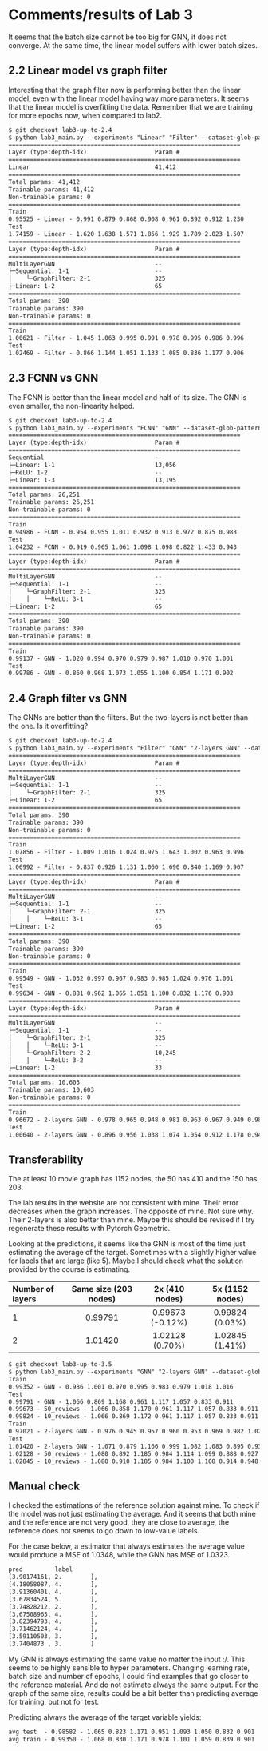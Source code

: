 # Comments/results of Lab 3

It seems that the batch size cannot be too big for GNN, it does not converge. At the same time, the linear model
suffers with lower batch sizes.

## 2.2 Linear model vs graph filter

Interesting that the graph filter now is performing better than the linear model, even with the linear model having way more parameters. It seems that the linear model is overfitting the data. Remember that we are training for more epochs now, when compared to lab2.

```txt
$ git checkout lab3-up-to-2.4
$ python lab3_main.py --experiments "Linear" "Filter" --dataset-glob-pattern "datasets/lab3_similarity_??.pt" --show-model-summary
=================================================================
Layer (type:depth-idx)                   Param #
=================================================================
Linear                                   41,412
=================================================================
Total params: 41,412
Trainable params: 41,412
Non-trainable params: 0
=================================================================
Train
0.95525 - Linear - 0.991 0.879 0.868 0.908 0.961 0.892 0.912 1.230
Test
1.74159 - Linear - 1.620 1.638 1.571 1.856 1.929 1.789 2.023 1.507
=================================================================
Layer (type:depth-idx)                   Param #
=================================================================
MultiLayerGNN                            --
├─Sequential: 1-1                        --
│    └─GraphFilter: 2-1                  325
├─Linear: 1-2                            65
=================================================================
Total params: 390
Trainable params: 390
Non-trainable params: 0
=================================================================
Train
1.00621 - Filter - 1.045 1.063 0.995 0.991 0.978 0.995 0.986 0.996
Test
1.02469 - Filter - 0.866 1.144 1.051 1.133 1.085 0.836 1.177 0.906
```

## 2.3 FCNN vs GNN

The FCNN is better than the linear model and half of its size. The GNN is even smaller, the non-linearity helped.

```txt
$ git checkout lab3-up-to-2.4
$ python lab3_main.py --experiments "FCNN" "GNN" --dataset-glob-pattern "datasets/lab3_similarity_??.pt" --show-model-summary
=================================================================
Layer (type:depth-idx)                   Param #
=================================================================
Sequential                               --
├─Linear: 1-1                            13,056
├─ReLU: 1-2                              --
├─Linear: 1-3                            13,195
=================================================================
Total params: 26,251
Trainable params: 26,251
Non-trainable params: 0
=================================================================
Train
0.94986 - FCNN - 0.954 0.955 1.011 0.932 0.913 0.972 0.875 0.988
Test
1.04232 - FCNN - 0.919 0.965 1.061 1.098 1.098 0.822 1.433 0.943
=================================================================
Layer (type:depth-idx)                   Param #
=================================================================
MultiLayerGNN                            --
├─Sequential: 1-1                        --
│    └─GraphFilter: 2-1                  325
│    │    └─ReLU: 3-1                    --
├─Linear: 1-2                            65
=================================================================
Total params: 390
Trainable params: 390
Non-trainable params: 0
=================================================================
Train
0.99137 - GNN - 1.020 0.994 0.970 0.979 0.987 1.010 0.970 1.001
Test
0.99786 - GNN - 0.860 0.968 1.073 1.055 1.100 0.854 1.171 0.902
```

## 2.4 Graph filter vs GNN

The GNNs are better than the filters. But the two-layers is not better than the one. Is it overfitting?

```txt
$ git checkout lab3-up-to-2.4
$ python lab3_main.py --experiments "Filter" "GNN" "2-layers GNN" --dataset-glob-pattern "datasets/lab3_similarity_??.pt" --show-model-summary
=================================================================
Layer (type:depth-idx)                   Param #
=================================================================
MultiLayerGNN                            --
├─Sequential: 1-1                        --
│    └─GraphFilter: 2-1                  325
├─Linear: 1-2                            65
=================================================================
Total params: 390
Trainable params: 390
Non-trainable params: 0
=================================================================
Train
1.07856 - Filter - 1.009 1.016 1.024 0.975 1.643 1.002 0.963 0.996
Test
1.06992 - Filter - 0.837 0.926 1.131 1.060 1.690 0.840 1.169 0.907
=================================================================
Layer (type:depth-idx)                   Param #
=================================================================
MultiLayerGNN                            --
├─Sequential: 1-1                        --
│    └─GraphFilter: 2-1                  325
│    │    └─ReLU: 3-1                    --
├─Linear: 1-2                            65
=================================================================
Total params: 390
Trainable params: 390
Non-trainable params: 0
=================================================================
Train
0.99549 - GNN - 1.032 0.997 0.967 0.983 0.985 1.024 0.976 1.001
Test
0.99634 - GNN - 0.881 0.962 1.065 1.051 1.100 0.832 1.176 0.903
=================================================================
Layer (type:depth-idx)                   Param #
=================================================================
MultiLayerGNN                            --
├─Sequential: 1-1                        --
│    └─GraphFilter: 2-1                  325
│    │    └─ReLU: 3-1                    --
│    └─GraphFilter: 2-2                  10,245
│    │    └─ReLU: 3-2                    --
├─Linear: 1-2                            33
=================================================================
Total params: 10,603
Trainable params: 10,603
Non-trainable params: 0
=================================================================
Train
0.96672 - 2-layers GNN - 0.978 0.965 0.948 0.981 0.963 0.967 0.949 0.984
Test
1.00640 - 2-layers GNN - 0.896 0.956 1.038 1.074 1.054 0.912 1.178 0.944
```

## Transferability

The at least 10 movie graph has 1152 nodes, the 50 has 410 and the 150 has 203.

The lab results in the website are not consistent with mine. Their error decreases when the graph increases. The
opposite of mine. Not sure why. Their 2-layers is also better than mine. Maybe this should be revised if I try
regenerate these results with Pytorch Geometric.

Looking at the predictions, it seems like the GNN is most of the time just estimating the average of the target.
Sometimes with a slightly higher value for labels that are large (like 5). Maybe I should check what the solution
provided by the course is estimating.

| Number of layers | Same size (203 nodes) | 2x (410 nodes)   | 5x (1152 nodes) |
|:-----------------|:---------------------:|:----------------:|:---------------:|
| 1                | 0.99791               | 0.99673 (-0.12%) | 0.99824 (0.03%) |
| 2                | 1.01420               | 1.02128 (0.70%)  | 1.02845 (1.41%) |

```txt
$ git checkout lab3-up-to-3.5
$ python lab3_main.py --experiments "GNN" "2-layers GNN" --dataset-glob-pattern "datasets/lab3_similarity_??_150_reviews.pt"
Train
0.99352 - GNN - 0.986 1.001 0.970 0.995 0.983 0.979 1.018 1.016
Test
0.99791 - GNN - 1.066 0.869 1.168 0.961 1.117 1.057 0.833 0.911
0.99673 - 50_reviews - 1.066 0.858 1.170 0.961 1.117 1.057 0.833 0.911
0.99824 - 10_reviews - 1.066 0.869 1.172 0.961 1.117 1.057 0.833 0.911
Train
0.97021 - 2-layers GNN - 0.976 0.945 0.957 0.960 0.953 0.969 0.982 1.020
Test
1.01420 - 2-layers GNN - 1.071 0.879 1.166 0.999 1.082 1.083 0.895 0.937
1.02128 - 50_reviews - 1.080 0.892 1.185 0.984 1.114 1.099 0.888 0.927
1.02845 - 10_reviews - 1.080 0.910 1.185 0.984 1.100 1.108 0.914 0.948
```

## Manual check

I checked the estimations of the reference solution against mine. To check if the model was not just estimating the average. And it seems that both mine and the reference are not very good, they are close to average, the reference does not seems to go down to low-value labels.

For the case below, a estimator that always estimates the average value would produce a MSE of 1.0348, while the GNN has MSE of 1.0323.

```txt
pred         label
[3.90174161, 2.        ],
[4.18058087, 4.        ],
[3.91360401, 4.        ],
[3.67834524, 5.        ],
[3.74828212, 2.        ],
[3.67508965, 4.        ],
[3.82394793, 4.        ],
[3.71462124, 4.        ],
[3.59110503, 3.        ],
[3.7404873 , 3.        ]
```

My GNN is always estimating the same value no matter the input :/. This seems to be highly sensible to hyper
parameters. Changing learning rate, batch size and number of epochs, I could find examples that go closer to the
reference material. And do not estimate always the same output. For the graph of the same size, results could be a bit
better than predicting average for training, but not for test.

Predicting always the average of the target variable yields:

```txt
avg test  - 0.98582 - 1.065 0.823 1.171 0.951 1.093 1.050 0.832 0.901
avg train - 0.99350 - 1.068 0.830 1.171 0.978 1.101 1.059 0.839 0.901
```

